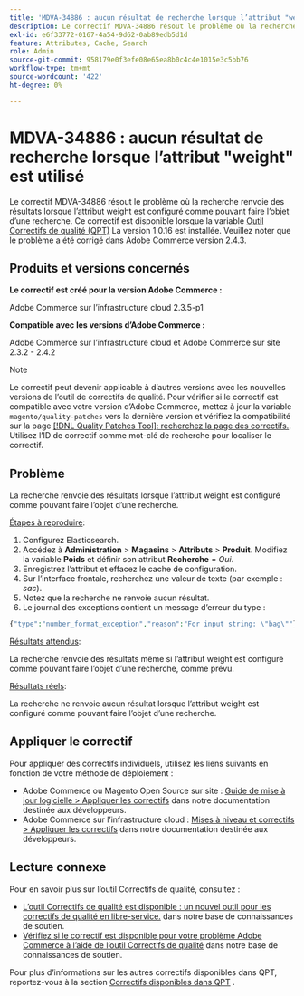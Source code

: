 ```yaml
---
title: 'MDVA-34886 : aucun résultat de recherche lorsque l’attribut "weight" est utilisé'
description: Le correctif MDVA-34886 résout le problème où la recherche renvoie des résultats lorsque l’attribut weight est configuré comme pouvant faire l’objet d’une recherche. Ce correctif est disponible lorsque l’[outil de correctifs de qualité (QPT)](/help/announcements/adobe-commerce-announcements/magento-quality-patches-released-new-tool-to-self-serve-quality-patches.md) 1.0.16 est installé. Veuillez noter que le problème a été corrigé dans Adobe Commerce version 2.4.3.
exl-id: e6f33772-0167-4a54-9d62-0ab89edb5d1d
feature: Attributes, Cache, Search
role: Admin
source-git-commit: 958179e0f3efe08e65ea8b0c4c4e1015e3c5bb76
workflow-type: tm+mt
source-wordcount: '422'
ht-degree: 0%

---
```


# MDVA-34886 : aucun résultat de recherche lorsque l’attribut &quot;weight&quot; est utilisé

Le correctif MDVA-34886 résout le problème où la recherche renvoie des résultats lorsque l’attribut weight est configuré comme pouvant faire l’objet d’une recherche. Ce correctif est disponible lorsque la variable [Outil Correctifs de qualité (QPT)](/help/announcements/adobe-commerce-announcements/magento-quality-patches-released-new-tool-to-self-serve-quality-patches.md) La version 1.0.16 est installée. Veuillez noter que le problème a été corrigé dans Adobe Commerce version 2.4.3.

## Produits et versions concernés

**Le correctif est créé pour la version Adobe Commerce :**

Adobe Commerce sur l’infrastructure cloud 2.3.5-p1

**Compatible avec les versions d’Adobe Commerce :**

Adobe Commerce sur l’infrastructure cloud et Adobe Commerce sur site 2.3.2 - 2.4.2

>[!NOTE]
>
>Le correctif peut devenir applicable à d’autres versions avec les nouvelles versions de l’outil de correctifs de qualité. Pour vérifier si le correctif est compatible avec votre version d’Adobe Commerce, mettez à jour la variable `magento/quality-patches` vers la dernière version et vérifiez la compatibilité sur la page [[!DNL Quality Patches Tool]: recherchez la page des correctifs.](https://devdocs.magento.com/quality-patches/tool.html#patch-grid). Utilisez l’ID de correctif comme mot-clé de recherche pour localiser le correctif.

## Problème

La recherche renvoie des résultats lorsque l’attribut weight est configuré comme pouvant faire l’objet d’une recherche.

<u>Étapes à reproduire</u>:

1. Configurez Elasticsearch.
1. Accédez à **Administration** > **Magasins** > **Attributs** > **Produit**. Modifiez la variable **Poids** et définir son attribut **Recherche** = *Oui*.
1. Enregistrez l’attribut et effacez le cache de configuration.
1. Sur l’interface frontale, recherchez une valeur de texte (par exemple : *sac*).
1. Notez que la recherche ne renvoie aucun résultat.
1. Le journal des exceptions contient un message d’erreur du type :

```php
{"type":"number_format_exception","reason":"For input string: \"bag\""}
```

<u>Résultats attendus</u>:

La recherche renvoie des résultats même si l’attribut weight est configuré comme pouvant faire l’objet d’une recherche, comme prévu.

<u>Résultats réels</u>:

La recherche ne renvoie aucun résultat lorsque l’attribut weight est configuré comme pouvant faire l’objet d’une recherche.

## Appliquer le correctif

Pour appliquer des correctifs individuels, utilisez les liens suivants en fonction de votre méthode de déploiement :

* Adobe Commerce ou Magento Open Source sur site : [Guide de mise à jour logicielle > Appliquer les correctifs](https://devdocs.magento.com/guides/v2.4/comp-mgr/patching/mqp.html) dans notre documentation destinée aux développeurs.
* Adobe Commerce sur l’infrastructure cloud : [Mises à niveau et correctifs > Appliquer les correctifs](https://devdocs.magento.com/cloud/project/project-patch.html) dans notre documentation destinée aux développeurs.

## Lecture connexe

Pour en savoir plus sur l’outil Correctifs de qualité, consultez :

* [L’outil Correctifs de qualité est disponible : un nouvel outil pour les correctifs de qualité en libre-service.](/help/announcements/adobe-commerce-announcements/magento-quality-patches-released-new-tool-to-self-serve-quality-patches.md) dans notre base de connaissances de soutien.
* [Vérifiez si le correctif est disponible pour votre problème Adobe Commerce à l’aide de l’outil Correctifs de qualité](/help/support-tools/patches-available-in-qpt-tool/check-patch-for-magento-issue-with-magento-quality-patches.md) dans notre base de connaissances de soutien.

Pour plus d’informations sur les autres correctifs disponibles dans QPT, reportez-vous à la section [Correctifs disponibles dans QPT](https://support.magento.com/hc/en-us/sections/360010506631-Patches-available-in-QPT-tool-) .
